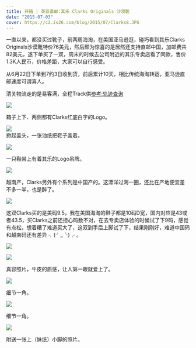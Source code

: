 ```yaml
---
title: 开箱 | 美亚直邮:其乐 Clarks Originals 沙漠靴
date: "2015-07-03"
cover: https://c2.is26.com/blog/2015/07/Clarks8.JPG
---
```


一直以来，都没买过靴子，前两周海淘，在美国亚马逊逛，碰巧看到其乐Clarks Originals沙漠靴特价76美元，然后颇为惊喜的是居然还支持直邮中国，加邮费共82美元，遂下单买了一双，周末的时候去公司附近的其乐专卖店看了同款，售价1.3K人民币，价格差距，大家可以自行感受。

从6月22日下单到7约3日收到货，前后累计10天，相比传统海淘转运，亚马逊直邮速度可谓喜人。

清关物流走的是易客满，全程Track供[参考:轨迹查询](https://www.ecmsglobal.com/oms/showtracking?trackingno=APEJFK1010123422&lang=zh)

![](https://c2.is26.com/blog/2015/07/Clarks11.JPG)

箱子上下、两侧都有Clarks红底白字的Logo。

![](https://c2.is26.com/blog/2015/07/Clarks10.JPG)  
掀起盖头，一张油纸把鞋子盖着。

![](https://c2.is26.com/blog/2015/07/Clarks9.JPG)

一只鞋带上有着其乐的Logo吊牌。

![](https://c2.is26.com/blog/2015/07/Clarks3.JPG)

越南产，Clarks另外有个系列是中国产的。这漂洋过海一圈，还比在产地便宜差不多一半，也是醉了。

![](https://c2.is26.com/blog/2015/07/Clarks7.JPG)

这双Clarks买的是美码9.5，我在美国海淘的鞋子都是10码D宽，国内对应是43或者43.5，买Clarks之前还担心码数不对，在去专卖店体验的时候试了下9码，感觉有点松，想着糟了难道买大了，这双到手后上脚试了下，结果刚刚好，难道中国码和越南码还有差异 ╮(╯_╰)╭ 。

![](https://c2.is26.com/blog/2015/07/Clarks4.JPG)

![](https://c2.is26.com/blog/2015/07/Clarks8.JPG)

真容照片，牛皮的质感，让人第一眼就爱上了。

![](https://c2.is26.com/blog/2015/07/Clarks5.JPG)

细节一角。

![](https://c2.is26.com/blog/2015/07/Clarks6.JPG)

细节一角。

![](https://c2.is26.com/blog/2015/07/Clarks2m.JPG)

附送一张上（妹纸）小脚的照片。
